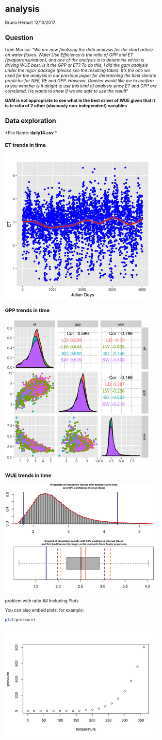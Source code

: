 analysis
================
Bruno Hérault
12/13/2017

Question
--------

from Maricar "*We are now finalizing the data analysis for the short article on water fluxes. Water Use Efficiency is the ratio of GPP and ET (evapotranspiration), and one of the analysis is to determine which is driving WUE best, is it the GPP or ET? To do this, I did the gam analysis under the mgcv package (please see the resulting table). It’s the one we used for the analysis in our previous paper for determining the best climate predictor for NEE, RE and GPP. However, Damien would like me to confirm to you whether is it alright to use this kind of analysis since ET and GPP are correlated. He wants to know if we are safe to use the result*"

**GAM is not appropriate to see what is the best driver of WUE given that it is te ratio of 2 other (obviously non-independent) variables**

Data exploration
----------------

*File Name: **daily14.csv** *

### ET trends in time

![](analysis_files/figure-markdown_github/unnamed-chunk-2-1.png)

### GPP trends in time

![](analysis_files/figure-markdown_github/unnamed-chunk-3-1.png)

### WUE trends in time

![](analysis_files/figure-markdown_github/unnamed-chunk-4-1.png)

problem with ratio \#\# Including Plots

You can also embed plots, for example:

``` r
plot(pressure)
```

![](analysis_files/figure-markdown_github/pressure-1.png)

